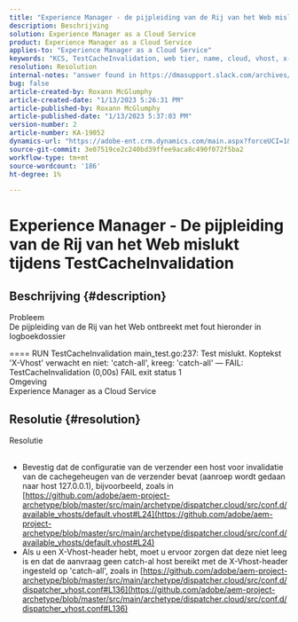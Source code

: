```yaml
---
title: "Experience Manager - de pijpleiding van de Rij van het Web mislukt tijdens TestCacheInvalidation"
description: Beschrijving
solution: Experience Manager as a Cloud Service
product: Experience Manager as a Cloud Service
applies-to: "Experience Manager as a Cloud Service"
keywords: "KCS, TestCacheInvalidation, web tier, name, cloud, vhost, x-vhost"
resolution: Resolution
internal-notes: "answer found in https://dmasupport.slack.com/archives/C013SBSHPKK/p1645102872540889?thread_ts=1645102277.855389&cid=C013SBSHPKK"
bug: false
article-created-by: Roxann McGlumphy
article-created-date: "1/13/2023 5:26:31 PM"
article-published-by: Roxann McGlumphy
article-published-date: "1/13/2023 5:37:03 PM"
version-number: 2
article-number: KA-19052
dynamics-url: "https://adobe-ent.crm.dynamics.com/main.aspx?forceUCI=1&pagetype=entityrecord&etn=knowledgearticle&id=fc7dcd69-6793-ed11-aad1-6045bd006a22"
source-git-commit: 3e07519ce2c240bd39ffee9aca8c490f072f5ba2
workflow-type: tm+mt
source-wordcount: '186'
ht-degree: 1%

---
```


# Experience Manager - De pijpleiding van de Rij van het Web mislukt tijdens TestCacheInvalidation

## Beschrijving {#description}

Probleem<br>
De pijpleiding van de Rij van het Web ontbreekt met fout hieronder in logboekdossier

==== RUN TestCacheInvalidation main_test.go:237: Test mislukt. Koptekst &#39;X-Vhost&#39; verwacht en niet: &#39;catch-all&#39;, kreeg: &#39;catch-all&#39; — FAIL: TestCacheInvalidation (0,00s) FAIL exit status 1
<br>Omgeving<br>
Experience Manager as a Cloud Service


## Resolutie {#resolution}

Resolutie<br><br>
- Bevestig dat de configuratie van de verzender een host voor invalidatie van de cachegeheugen van de verzender bevat (aanroep wordt gedaan naar host 127.0.0.1), bijvoorbeeld, zoals in [https://github.com/adobe/aem-project-archetype/blob/master/src/main/archetype/dispatcher.cloud/src/conf.d/available_vhosts/default.vhost#L24](https://github.com/adobe/aem-project-archetype/blob/master/src/main/archetype/dispatcher.cloud/src/conf.d/available_vhosts/default.vhost#L24)
- Als u een X-Vhost-header hebt, moet u ervoor zorgen dat deze niet leeg is en dat de aanvraag geen catch-al host bereikt met de X-Vhost-header ingesteld op &#39;catch-all&#39;, zoals in [https://github.com/adobe/aem-project-archetype/blob/master/src/main/archetype/dispatcher.cloud/src/conf.d/dispatcher_vhost.conf#L136](https://github.com/adobe/aem-project-archetype/blob/master/src/main/archetype/dispatcher.cloud/src/conf.d/dispatcher_vhost.conf#L136)

